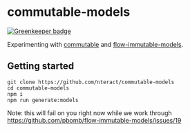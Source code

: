 # commutable-models

[![Greenkeeper badge](https://badges.greenkeeper.io/nteract/commutable-models.svg)](https://greenkeeper.io/)

Experimenting with [commutable](https://github.com/nteract/commutable) and [flow-immutable-models](https://github.com/pbomb/flow-immutable-models).

## Getting started

```
git clone https://github.com/nteract/commutable-models
cd commutable-models
npm i
npm run generate:models
```

Note: this will fail on you right now while we work through https://github.com/pbomb/flow-immutable-models/issues/19
